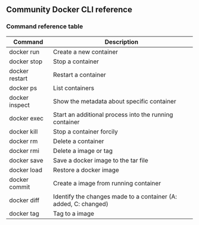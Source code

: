 ## Community Docker CLI reference

### Command reference table

Command | Description
-|-
docker run | Create a new container
docker stop | Stop a container
docker restart | Restart a container
docker ps | List containers
docker inspect | Show the metadata about specific container
docker exec | Start an additional process into the running container
docker kill | Stop a container forcily
docker rm | Delete a container
docker rmi | Delete a image or tag
docker save | Save a docker image to the tar file
docker load | Restore a docker image
docker commit | Create a image from running container
docker diff | Identify the changes made to a container (A: added, C: changed)
docker tag | Tag to a image
